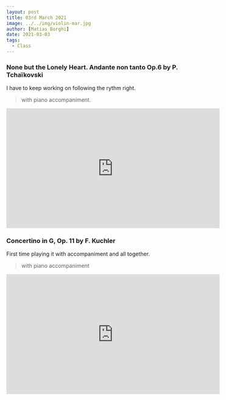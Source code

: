 ```yaml
---
layout: post
title: 03rd March 2021
image: ../../img/violin-mar.jpg
author: [Matias Borghi]
date: 2021-03-03
tags:
  - Class
---
```


### None but the Lonely Heart. Andante non tanto Op.6 by P. Tchaïkovski

I have to keep working on following the rythm right.

> with piano accompaniment.

<iframe width="560" height="315" src="https://www.youtube.com/embed/AlX-RvPlb_U" frameborder="0" allow="accelerometer; autoplay; clipboard-write; encrypted-media; gyroscope; picture-in-picture" allowfullscreen></iframe>

### Concertino in G, Op. 11 by F. Kuchler

First time playing it with accompaniment and all together.

> with piano accompaniment

<iframe width="560" height="315" src="https://www.youtube.com/embed/2bHOfvJbXkI" frameborder="0" allow="accelerometer; autoplay; clipboard-write; encrypted-media; gyroscope; picture-in-picture" allowfullscreen></iframe>